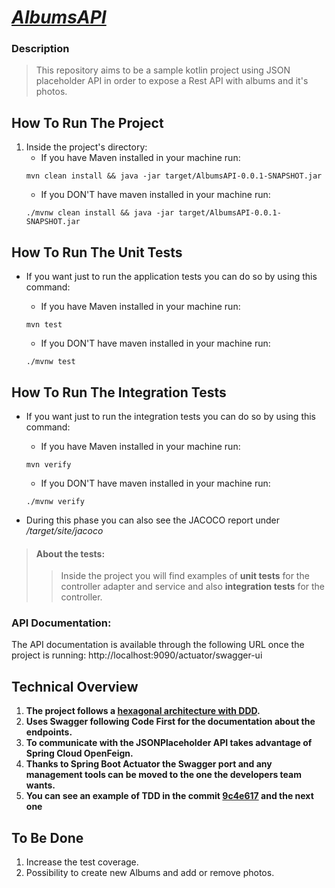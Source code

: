 # <ins>*AlbumsAPI*</ins> # 

### Description
> This repository aims to be a sample kotlin project using JSON placeholder API
> in order to expose a Rest API with albums and it's photos.

## How To Run The Project
1. Inside the project's directory:
    * If you have Maven installed in your machine run:
   ```shell
   mvn clean install && java -jar target/AlbumsAPI-0.0.1-SNAPSHOT.jar
   ```
    * If you DON'T have maven installed in your machine run:
   ```shell
   ./mvnw clean install && java -jar target/AlbumsAPI-0.0.1-SNAPSHOT.jar
   ```


## How To Run The Unit Tests
* If you want just to run the application tests you can do so by using this command:

    * If you have Maven installed in your machine run:
    ```shell
    mvn test 
    ```
    * If you DON'T have maven installed in your machine run:
    ```shell
    ./mvnw test
    ```

## How To Run The Integration Tests
* If you want just to run the integration tests you can do so by using this command:

    * If you have Maven installed in your machine run:
    ```shell
    mvn verify 
    ```
    * If you DON'T have maven installed in your machine run:
    ```shell
    ./mvnw verify
    ```
 * During this phase you can also see the JACOCO report under */target/site/jacoco*

> #### About the tests:
>> Inside the project you will find examples of **unit tests** for the controller adapter and service and also **integration tests** for the controller.

### API Documentation:
The API documentation is available through the following URL once the project is running: http://localhost:9090/actuator/swagger-ui

## Technical Overview
1. **The project follows a <ins>hexagonal architecture with DDD</ins>.**
2. **Uses Swagger following Code First for the documentation about the endpoints.**
3. **To communicate with the JSONPlaceholder API takes advantage of Spring Cloud OpenFeign.**
4. **Thanks to Spring Boot Actuator the Swagger port and any management tools can be moved to the one the developers team wants.**
5. **You can see an example of TDD in the commit [9c4e617](https://github.com/MiguelJRM95/AlbumsAPI/commit/9c4e617f11494fd7fa61d20e4f61bafea6f4f74b)
     and the next one**

## To Be Done
1. Increase the test coverage.
2. Possibility to create new Albums and add or remove photos.